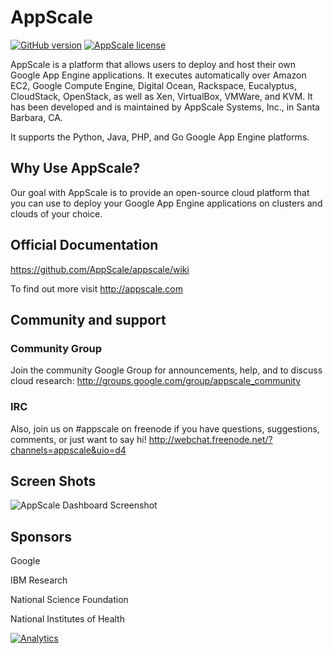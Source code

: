 # AppScale

[![GitHub version](https://badge.fury.io/gh/AppScale%2Fappscale.svg)](http://badge.fury.io/gh/AppScale%2Fappscale)
[![AppScale license](https://img.shields.io/badge/license-Apache%202-blue.svg)](https://github.com/AppScale/appscale/blob/master/LICENSE)

AppScale is a platform that allows users to deploy and host their 
own Google App Engine applications. It executes automatically over 
Amazon EC2, Google Compute Engine, Digital Ocean, Rackspace, Eucalyptus, 
CloudStack, OpenStack, as well as Xen, VirtualBox, VMWare, and KVM. It has been
developed and is maintained by AppScale Systems, Inc., in Santa Barbara, CA.

It supports the Python, Java, PHP, and Go Google App Engine platforms.

## Why Use AppScale?
Our goal with AppScale is to provide an open-source cloud platform that you 
can use to deploy your Google App Engine applications on clusters and clouds of your choice.    

## Official Documentation
https://github.com/AppScale/appscale/wiki

To find out more visit http://appscale.com

## Community and support
### Community Group
Join the community Google Group for announcements, help, and to discuss 
cloud research: http://groups.google.com/group/appscale_community

### IRC
Also, join us on #appscale on freenode if you have questions, suggestions, 
comments, or just want to say hi!
http://webchat.freenode.net/?channels=appscale&uio=d4

## Screen Shots
![AppScale Dashboard Screenshot](http://www.appscale.com/wp-content/uploads/2014/06/appscale-screenshot.png)

## Sponsors
Google

IBM Research

National Science Foundation

National Institutes of Health

[![Analytics](https://ga-beacon.appspot.com/UA-39403730-2/AppScale/appscale)](https://github.com/appscale/appscale)
